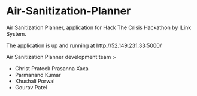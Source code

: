 # Air-Sanitization-Planner
Air Sanitization Planner, application for Hack The Crisis Hackathon by ILink System.

The application is up and running at http://52.149.231.33:5000/

Air Sanitization Planner development team :-
- Christ Prateek Prasanna Xaxa
- Parmanand Kumar
- Khushali Porwal
- Gourav Patel
